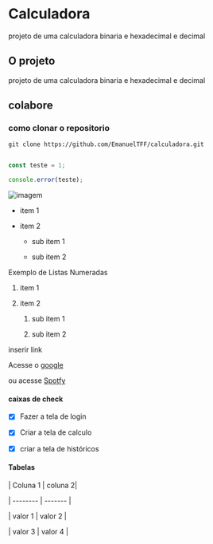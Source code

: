 # Calculadora
projeto de uma calculadora binaria e hexadecimal e decimal

## O projeto
projeto de uma calculadora binaria e hexadecimal e decimal

## colabore

### como clonar o repositorio
```
git clone https://github.com/EmanuelTFF/calculadora.git
```
 ```js

 const teste = 1;

 console.error(teste);

 ```
 ![imagem]( https://img.freepik.com/fotos-gratis/paisagem-ensolarada-lago_1112-155.jpg)
 - item 1

 - item 2

    - sub item 1

    - sub item 2

Exemplo de Listas Numeradas

1. item 1

2. item 2

    1. sub item 1

    2. sub item 2

inserir link

Acesse o [google](htpps://google.com)

ou acesse [Spotfy](https://spotfy.com)

#### caixas de check

- [x] Fazer a tela de login

- [x] Criar a tela de calculo

- [x] criar a tela de históricos

#### Tabelas

| Coluna 1 | coluna 2|

| -------- | ------- |

| valor 1  | valor 2 |

| valor 3  | valor 4 |
